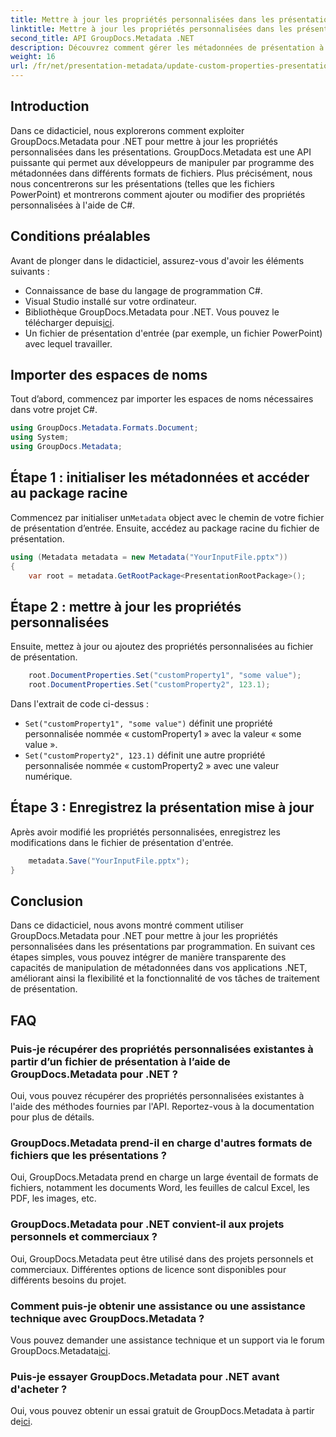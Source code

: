 ```yaml
---
title: Mettre à jour les propriétés personnalisées dans les présentations à l'aide de .NET
linktitle: Mettre à jour les propriétés personnalisées dans les présentations à l'aide de .NET
second_title: API GroupDocs.Metadata .NET
description: Découvrez comment gérer les métadonnées de présentation à l’aide de GroupDocs.Metadata pour .NET. Mettez à jour efficacement les propriétés personnalisées dans les fichiers PowerPoint.
weight: 16
url: /fr/net/presentation-metadata/update-custom-properties-presentations/
---
```

## Introduction
Dans ce didacticiel, nous explorerons comment exploiter GroupDocs.Metadata pour .NET pour mettre à jour les propriétés personnalisées dans les présentations. GroupDocs.Metadata est une API puissante qui permet aux développeurs de manipuler par programme des métadonnées dans différents formats de fichiers. Plus précisément, nous nous concentrerons sur les présentations (telles que les fichiers PowerPoint) et montrerons comment ajouter ou modifier des propriétés personnalisées à l'aide de C#.
## Conditions préalables
Avant de plonger dans le didacticiel, assurez-vous d'avoir les éléments suivants :
- Connaissance de base du langage de programmation C#.
- Visual Studio installé sur votre ordinateur.
-  Bibliothèque GroupDocs.Metadata pour .NET. Vous pouvez le télécharger depuis[ici](https://releases.groupdocs.com/metadata/net/).
- Un fichier de présentation d'entrée (par exemple, un fichier PowerPoint) avec lequel travailler.

## Importer des espaces de noms
Tout d’abord, commencez par importer les espaces de noms nécessaires dans votre projet C#.
```csharp
using GroupDocs.Metadata.Formats.Document;
using System;
using GroupDocs.Metadata;
```
## Étape 1 : initialiser les métadonnées et accéder au package racine
 Commencez par initialiser un`Metadata` object avec le chemin de votre fichier de présentation d’entrée. Ensuite, accédez au package racine du fichier de présentation.
```csharp
using (Metadata metadata = new Metadata("YourInputFile.pptx"))
{
    var root = metadata.GetRootPackage<PresentationRootPackage>();
```
## Étape 2 : mettre à jour les propriétés personnalisées
Ensuite, mettez à jour ou ajoutez des propriétés personnalisées au fichier de présentation.
```csharp
    root.DocumentProperties.Set("customProperty1", "some value");
    root.DocumentProperties.Set("customProperty2", 123.1);
```
Dans l'extrait de code ci-dessus :
- `Set("customProperty1", "some value")` définit une propriété personnalisée nommée « customProperty1 » avec la valeur « some value ».
- `Set("customProperty2", 123.1)` définit une autre propriété personnalisée nommée « customProperty2 » avec une valeur numérique.
## Étape 3 : Enregistrez la présentation mise à jour
Après avoir modifié les propriétés personnalisées, enregistrez les modifications dans le fichier de présentation d'entrée.
```csharp
    metadata.Save("YourInputFile.pptx");
}
```

## Conclusion
Dans ce didacticiel, nous avons montré comment utiliser GroupDocs.Metadata pour .NET pour mettre à jour les propriétés personnalisées dans les présentations par programmation. En suivant ces étapes simples, vous pouvez intégrer de manière transparente des capacités de manipulation de métadonnées dans vos applications .NET, améliorant ainsi la flexibilité et la fonctionnalité de vos tâches de traitement de présentation.

## FAQ
### Puis-je récupérer des propriétés personnalisées existantes à partir d’un fichier de présentation à l’aide de GroupDocs.Metadata pour .NET ?
Oui, vous pouvez récupérer des propriétés personnalisées existantes à l'aide des méthodes fournies par l'API. Reportez-vous à la documentation pour plus de détails.
### GroupDocs.Metadata prend-il en charge d'autres formats de fichiers que les présentations ?
Oui, GroupDocs.Metadata prend en charge un large éventail de formats de fichiers, notamment les documents Word, les feuilles de calcul Excel, les PDF, les images, etc.
### GroupDocs.Metadata pour .NET convient-il aux projets personnels et commerciaux ?
Oui, GroupDocs.Metadata peut être utilisé dans des projets personnels et commerciaux. Différentes options de licence sont disponibles pour différents besoins du projet.
### Comment puis-je obtenir une assistance ou une assistance technique avec GroupDocs.Metadata ?
 Vous pouvez demander une assistance technique et un support via le forum GroupDocs.Metadata[ici](https://forum.groupdocs.com/c/metadata/14).
### Puis-je essayer GroupDocs.Metadata pour .NET avant d'acheter ?
 Oui, vous pouvez obtenir un essai gratuit de GroupDocs.Metadata à partir de[ici](https://releases.groupdocs.com/).